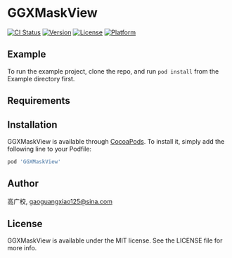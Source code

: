 # GGXMaskView

[![CI Status](https://img.shields.io/travis/高广校/GGXMaskView.svg?style=flat)](https://travis-ci.org/高广校/GGXMaskView)
[![Version](https://img.shields.io/cocoapods/v/GGXMaskView.svg?style=flat)](https://cocoapods.org/pods/GGXMaskView)
[![License](https://img.shields.io/cocoapods/l/GGXMaskView.svg?style=flat)](https://cocoapods.org/pods/GGXMaskView)
[![Platform](https://img.shields.io/cocoapods/p/GGXMaskView.svg?style=flat)](https://cocoapods.org/pods/GGXMaskView)

## Example

To run the example project, clone the repo, and run `pod install` from the Example directory first.

## Requirements

## Installation

GGXMaskView is available through [CocoaPods](https://cocoapods.org). To install
it, simply add the following line to your Podfile:

```ruby
pod 'GGXMaskView'
```

## Author

高广校, gaoguangxiao125@sina.com

## License

GGXMaskView is available under the MIT license. See the LICENSE file for more info.
